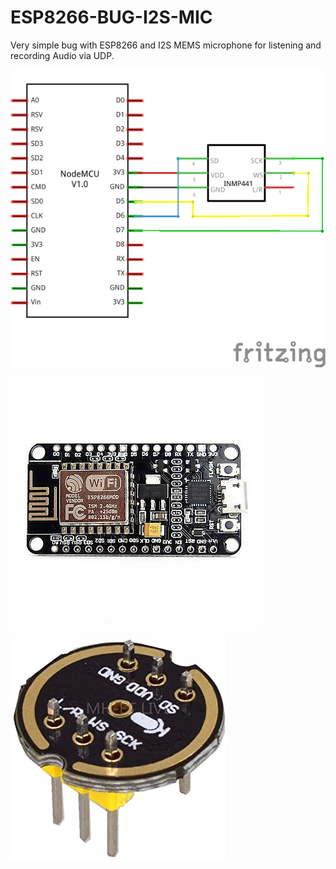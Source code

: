 # ESP8266-BUG-I2S-MIC
Very simple bug with ESP8266 and I2S MEMS microphone for listening and recording Audio via UDP.


![Diagram](images/ESP8266_I2S_MEMS.png)


![NodeMCU](/images/ESP8266-NodeMCU-Amica-V2.jpg)


![INMP441](/images/inmp441.jpg)

